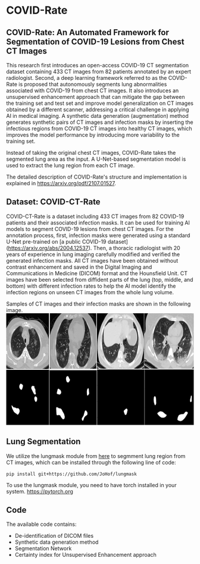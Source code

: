 COVID-Rate
===

COVID-Rate: An Automated Framework for Segmentation of COVID-19 Lesions from Chest CT Images
---

This research first introduces an open-access COVID-19 CT segmentation dataset containing 433 CT images from 82 patients annotated by an expert radiologist. Second, a deep learning framework referred to as the COVID-Rate is proposed that autonomously segments lung abnormalities associated with COVID-19 from chest CT images. It also introduces an unsupervised enhancement approach that can mitigate the gap between the training set and test set and improve model generalization on CT images obtained by a different scanner, addressing a critical challenge in applying AI in medical imaging. A synthetic data generation (augmentation) method generates synthetic pairs of CT images and infection masks by inserting the infectious regions from COVID-19 CT images into healthy CT images, which improves the model performance by introducing more variability to the training set.

Instead of taking the original chest CT images, COVID-Rate takes the segmented lung area as the input. A U-Net-based segmentation model is used to extract the lung region from each CT image.

The detailed description of COVID-Rate's structure and implementation is explained in https://arxiv.org/pdf/2107.01527.

Dataset: COVID-CT-Rate
---
COVID-CT-Rate is a dataset including 433 CT images from 82 COVID-19 patients and their associated infection masks. It can be used for training AI models to segment COVID-19 lesions from chest CT images. For the annotation process, first, infection masks were generated using a standard U-Net pre-trained on [a public COVID-19 dataset] (https://arxiv.org/abs/2004.12537). Then, a thoracic radiologist with 20 years of experience in lung imaging carefully modified and verified the generated infection masks. All CT images have been obtained without contrast enhancement and saved in the Digital Imaging and Communications in Medicine (DICOM) format and the Hounsfield Unit. CT images have been selected from diffident parts of the lung (top, middle, and bottom) with different infection rates to help the AI model identify the infection regions on unseen CT images from the whole lung volume.

Samples of CT images and their infection masks are shown in the following image.
<img src="https://github.com/ct-segmentation/COVID-Rate/blob/main/Figures/CT_Masks_Sample.PNG" width="750" height="300"/>

Lung Segmentation
---
We utilize the lungmask module from <a href="https://github.com/JoHof/lungmask">here</a> to segmment lung region from CT images, which can be installed through the following line of code:
```
pip install git+https://github.com/JoHof/lungmask
```
To use the lungmask module, you need to have torch installed in your system. <a href = "https://pytorch.org">https://pytorch.org</a>

Code
---
The available code contains:

* De-identification of DICOM files
* Synthetic data generation method
* Segmentation Network
* Certainty index for Unsupervised Enhancement approach 
